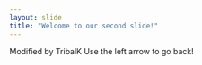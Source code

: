 ```yaml
---
layout: slide
title: "Welcome to our second slide!"
---
```

Modified by TribalK
Use the left arrow to go back!
